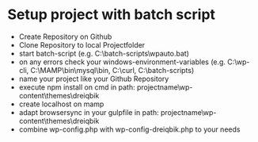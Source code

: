 # Setup project with batch script
 * Create Repository on Github
 * Clone Repository to local Projectfolder
 * start batch-script (e.g. C:\batch-scripts\wpauto.bat)
 * on any errors check your windows-environment-variables (e.g. C:\wp-cli, C:\MAMP\bin\mysql\bin, C:\curl, C:\batch-scripts)
 * name your project like your Github Repository
 * execute npm install on cmd in path: projectname\wp-content\themes\dreiqbik
 * create localhost on mamp
 * adapt browsersync in your gulpfile in path: projectname\wp-content\themes\dreiqbik
 * combine wp-config.php with wp-config-dreiqbik.php to your needs
